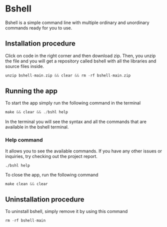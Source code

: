 # Bshell

Bshell is a simple command line with multiple ordinary and unordinary commands ready for you to use.
 
## Installation procedure

Click on code in the right corner and then download zip. Then, you unzip the file and you will get a repository called bshell with all the libraries and source files inside.

```c
unzip bshell-main.zip && clear && rm -rf bshell-main.zip
```

## Running the app

To start the app simply run the following command in the terminal

```c
make && clear && ./bshl help
```

In the terminal you will see the syntax and all the commands that are available in the bshell terminal. 

### Help command

It allows you to see the available commands. If you have any other issues or inquiries, try checking out the project report.

```
./bshl help
````

To close the app, run the following command

```c
make clean && clear
```

## Uninstallation procedure

To uninstall bshell, simply remove it by using this command

```c
rm -rf bshell-main
```


